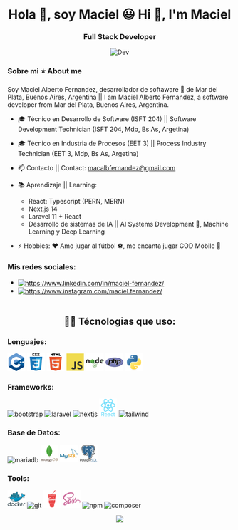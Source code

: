 <h1 align="center">Hola 👋, soy Maciel 😃  Hi 👋, I'm Maciel</h1>
<h3 align="center">Full Stack Developer</h3>

<div align="center">
  <img src="https://miro.medium.com/v2/resize:fit:720/format:webp/1*yw0TnheAGN-LPneDaTlaxw.gif" alt="Dev" 
       height="400" width="800" />
</div>

<h3>Sobre mi ⭐ About me</h3>
<p>Soy Maciel Alberto Fernandez, desarrollador de softaware 🚀 de Mar del Plata, Buenos Aires, Argentina || I am Maciel Alberto Fernandez, a software developer from Mar del Plata, Buenos Aires, Argentina.</p>

- 🎓 Técnico en Desarrollo de Software (ISFT 204) || Software Development Technician (ISFT 204, Mdp, Bs As, Argetina)

- 🎓 Técnico en Industria de Procesos (EET 3) || Process Industry Technician (EET 3, Mdp, Bs As, Argetina)

- 📫 Contacto || Contact: macalbfernandez@gmail.com

- :books: Aprendizaje || Learning:
  * React: Typescript (PERN, MERN)
  * Next.js 14
  * Laravel 11 +  React
  * Desarrollo de sistemas de IA || AI Systems Development :robot:, Machine Learning y Deep Learning

- ⚡ Hobbies: :heart: Amo jugar al fútbol :soccer:, me encanta jugar COD Mobile :gun: 

<h3 align="left">Mis redes sociales:</h3>

- <a href="https://www.linkedin.com/in/maciel-fernandez/" target="blank"><img align="center" src="https://raw.githubusercontent.com/rahuldkjain/github-profile-readme-generator/master/src/images/icons/Social/linked-in-alt.svg" alt="https://www.linkedin.com/in/maciel-fernandez/" height="20" width="30" /></a>
- <a href="https://www.instagram.com/maciel.fernandez/" target="blank"><img align="center" src="https://raw.githubusercontent.com/rahuldkjain/github-profile-readme-generator/master/src/images/icons/Social/instagram.svg" alt="https://www.instagram.com/maciel.fernandez/" height="20" width="30" /></a>
<br><br>
<h2 align="center">👨‍💻 Técnologias que uso:</h2>

<h3 align="left">Lenguajes:</h3>
<p align="left">
  <img src="https://raw.githubusercontent.com/devicons/devicon/master/icons/cplusplus/cplusplus-original.svg" alt="cplusplus" width="40" height="40"/> 
  <img src="https://raw.githubusercontent.com/devicons/devicon/master/icons/css3/css3-original-wordmark.svg" alt="css3" width="40" height="40"/> 
  <img src="https://raw.githubusercontent.com/devicons/devicon/master/icons/html5/html5-original-wordmark.svg" alt="html5" width="40" height="40"/>
  <img src="https://raw.githubusercontent.com/devicons/devicon/master/icons/javascript/javascript-original.svg" alt="javascript" width="40" height="40"/> 
  <img src="https://raw.githubusercontent.com/devicons/devicon/master/icons/nodejs/nodejs-original-wordmark.svg" alt="nodejs" width="40" height="40"/> 
  <img src="https://raw.githubusercontent.com/devicons/devicon/master/icons/php/php-original.svg" alt="php" width="40" height="40"/>
  <img src="https://raw.githubusercontent.com/devicons/devicon/master/icons/python/python-original.svg" alt="python" width="40" height="40"/> 
</p>

<h3 align="left">Frameworks:</h3>
<p align="left">
<img src="https://upload.wikimedia.org/wikipedia/commons/b/b2/Bootstrap_logo.svg" alt="bootstrap" width="45" height="35"/> 
  <img src="https://upload.wikimedia.org/wikipedia/commons/9/9a/Laravel.svg" alt="laravel" width="40" height="40"/>
  <img src="https://cdn.worldvectorlogo.com/logos/nextjs-2.svg" alt="nextjs" width="40" height="40" color="white"/> 
  <img src="https://raw.githubusercontent.com/devicons/devicon/master/icons/react/react-original-wordmark.svg" alt="react" width="40" height="40"/> 
  <img src="https://www.vectorlogo.zone/logos/tailwindcss/tailwindcss-icon.svg" alt="tailwind" width="40" height="40"/>
</p>

<h3 align="left">Base de Datos:</h3>
<p align="left">
  <img src="https://www.vectorlogo.zone/logos/mariadb/mariadb-icon.svg" alt="mariadb" width="40" height="40"/>
  <img src="https://raw.githubusercontent.com/devicons/devicon/master/icons/mongodb/mongodb-original-wordmark.svg" alt="mongodb" width="40" height="40"/> 
  <img src="https://raw.githubusercontent.com/devicons/devicon/master/icons/mysql/mysql-original-wordmark.svg" alt="mysql" width="40" height="40"/>
  <img src="https://raw.githubusercontent.com/devicons/devicon/master/icons/postgresql/postgresql-original-wordmark.svg" alt="postgresql" width="40" height="40"/>
</p>

<h3 align="left">Tools:</h3>
<p align="left">
  <img src="https://raw.githubusercontent.com/devicons/devicon/master/icons/docker/docker-original-wordmark.svg" alt="docker" width="40" height="40"/> 
  <img src="https://www.vectorlogo.zone/logos/git-scm/git-scm-icon.svg" alt="git" width="40" height="40"/>  
  <img src="https://raw.githubusercontent.com/devicons/devicon/master/icons/gulp/gulp-plain.svg" alt="gulp" width="40" height="40"/> 
  <img src="https://raw.githubusercontent.com/devicons/devicon/master/icons/sass/sass-original.svg" alt="sass" width="40" height="40"/>  
  <img src="https://upload.wikimedia.org/wikipedia/commons/d/db/Npm-logo.svg" alt="npm" width="40" height="40"/>  
  <img src="https://upload.wikimedia.org/wikipedia/commons/2/26/Logo-composer-transparent.png" alt="composer" width="35" height="45"/>  
</p>



<!--Footer--> 
<p align="center">
  <img src="https://capsule-render.vercel.app/api?type=waving&color=gradient&height=65&section=footer"/>
</p>


